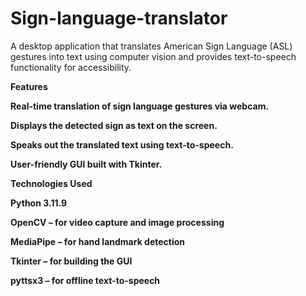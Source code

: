 # Sign-language-translator
A desktop application that translates American Sign Language (ASL) gestures into text using computer vision and provides text-to-speech functionality for accessibility.

<b>Features<b><br>

Real-time translation of sign language gestures via webcam.

Displays the detected sign as text on the screen.

Speaks out the translated text using text-to-speech.

User-friendly GUI built with Tkinter.

<b>Technologies Used<b><br>

Python 3.11.9

OpenCV – for video capture and image processing

MediaPipe – for hand landmark detection

Tkinter – for building the GUI

pyttsx3 – for offline text-to-speech

